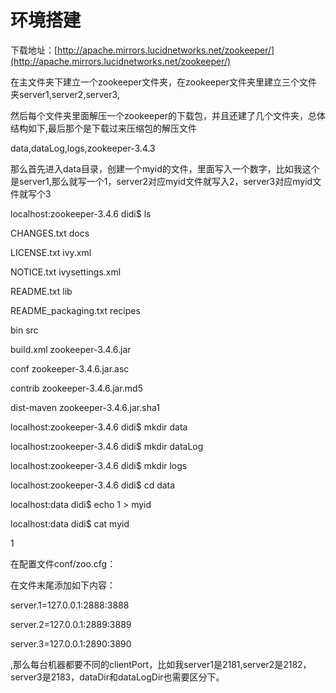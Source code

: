 # 环境搭建

下载地址：[http://apache.mirrors.lucidnetworks.net/zookeeper/](http://apache.mirrors.lucidnetworks.net/zookeeper/)

在主文件夹下建立一个zookeeper文件夹，在zookeeper文件夹里建立三个文件夹server1,server2,server3,

然后每个文件夹里面解压一个zookeeper的下载包，并且还建了几个文件夹，总体结构如下,最后那个是下载过来压缩包的解压文件

data,dataLog,logs,zookeeper-3.4.3

那么首先进入data目录，创建一个myid的文件，里面写入一个数字，比如我这个是server1,那么就写一个1，server2对应myid文件就写入2，server3对应myid文件就写个3

localhost:zookeeper-3.4.6 didi$ ls

CHANGES.txt            docs

LICENSE.txt            ivy.xml

NOTICE.txt            ivysettings.xml

README.txt            lib

README\_packaging.txt        recipes

bin                src

build.xml            zookeeper-3.4.6.jar

conf                zookeeper-3.4.6.jar.asc

contrib                zookeeper-3.4.6.jar.md5

dist-maven            zookeeper-3.4.6.jar.sha1

localhost:zookeeper-3.4.6 didi$ mkdir data

localhost:zookeeper-3.4.6 didi$ mkdir dataLog

localhost:zookeeper-3.4.6 didi$ mkdir logs

localhost:zookeeper-3.4.6 didi$ cd data

localhost:data didi$ echo 1 &gt; myid

localhost:data didi$ cat myid

1

在配置文件conf/zoo.cfg：

在文件末尾添加如下内容：

server.1=127.0.0.1:2888:3888

server.2=127.0.0.1:2889:3889

server.3=127.0.0.1:2890:3890

,那么每台机器都要不同的clientPort，比如我server1是2181,server2是2182，server3是2183，dataDir和dataLogDir也需要区分下。

